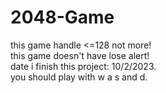 # 2048-Game
this game handle <=128 not more!   
this game doesn't have lose alert!   
date i finish this project: 10/2/2023.   
you should play with w a s and d.
